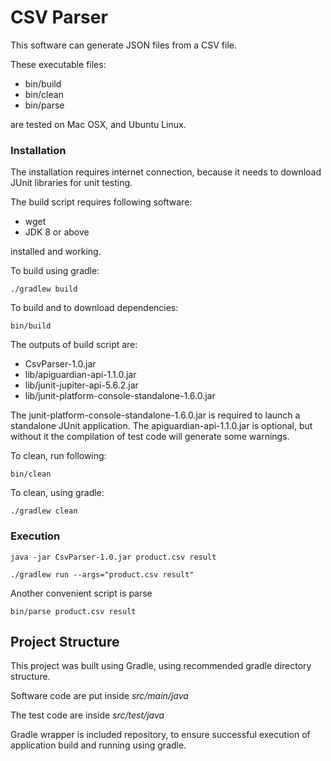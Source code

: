 # CSV Parser

This software can generate JSON files from a CSV file.

These executable files:
* bin/build
* bin/clean
* bin/parse 

are tested on Mac OSX, and Ubuntu Linux.

### Installation
The installation requires internet connection, because it needs to download JUnit libraries for unit testing.

The build script requires following software:
* wget
* JDK 8 or above

installed and working.


To build using gradle:

```shell script
./gradlew build
```

To build and to download dependencies:

```shell script
bin/build
```

The outputs of build script are:
* CsvParser-1.0.jar
* lib/apiguardian-api-1.1.0.jar
* lib/junit-jupiter-api-5.6.2.jar
* lib/junit-platform-console-standalone-1.6.0.jar

The junit-platform-console-standalone-1.6.0.jar is required to launch a standalone JUnit application.
The apiguardian-api-1.1.0.jar is optional, but without it the compilation of test code will generate some warnings.

To clean, run following:

```shell script
bin/clean
```

To clean, using gradle:

```shell script
./gradlew clean
```


### Execution

```shell script
java -jar CsvParser-1.0.jar product.csv result
```

```shell script
./gradlew run --args="product.csv result"
```

Another convenient script is parse
```shell script
bin/parse product.csv result
```

## Project Structure

This project was built using Gradle, using recommended gradle directory structure.

Software code are put inside
*src/main/java*

The test code are inside *src/test/java*

Gradle wrapper is included repository, to ensure successful execution of application build and running using gradle.
